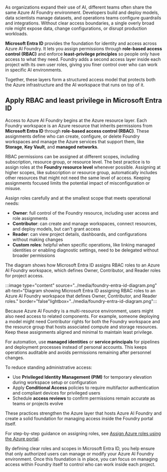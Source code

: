 As organizations expand their use of AI, different teams often share the same Azure AI Foundry environment. Developers build and deploy models, data scientists manage datasets, and operations teams configure guardrails and integrations. Without clear access boundaries, a single overly broad role might expose data, change configurations, or disrupt production workloads.

**Microsoft Entra ID** provides the foundation for identity and access across Azure AI Foundry. It lets you assign permissions through **role-based access control (RBAC)** and enforce **least-privilege principles** so people only have access to what they need. Foundry adds a second access layer inside each project with its own user roles, giving you finer control over who can work in specific AI environments.

Together, these layers form a structured access model that protects both the Azure infrastructure and the AI workspace that runs on top of it.

## Apply RBAC and least privilege in Microsoft Entra ID

Access to Azure AI Foundry begins at the Azure resource layer. Each Foundry workspace is an Azure resource that inherits permissions from **Microsoft Entra ID** through **role-based access control (RBAC)**. These assignments define who can create, configure, or delete Foundry workspaces and manage the Azure services that support them, like **Storage**, **Key Vault**, and **managed networks**.

RBAC permissions can be assigned at different scopes, including subscription, resource group, or resource level. The best practice is to assign roles at the **Foundry resource level** whenever possible. Assigning at higher scopes, like subscription or resource group, automatically includes other resources that might not need the same level of access. Keeping assignments focused limits the potential impact of misconfiguration or misuse.

Assign roles carefully and at the smallest scope that meets operational needs:

- **Owner**: full control of the Foundry resource, including user access and role assignments
- **Contributor**: can create and manage workspaces, connect resources, and deploy models, but can't grant access
- **Reader**: can view project details, dashboards, and configurations without making changes
- **Custom roles**: helpful when specific operations, like linking managed identities or enabling diagnostic settings, need to be delegated without broader permissions

The diagram shows how Microsoft Entra ID assigns RBAC roles to an Azure AI Foundry workspace, which defines Owner, Contributor, and Reader roles for project access.

:::image type="content" source="../media/foundry-entra-id-diagram.png" alt-text="Diagram showing Microsoft Entra ID assigning RBAC roles to an Azure AI Foundry workspace that defines Owner, Contributor, and Reader roles." border="false"lightbox="../media/foundry-entra-id-diagram.png":::

Because Azure AI Foundry is a multi-resource environment, users might also need access to related components. For example, someone deploying a model might need Contributor rights for both the Foundry workspace and the resource group that hosts associated compute and storage resources. Keep these assignments aligned and minimal to maintain least privilege.

For automation, use **managed identities** or **service principals** for pipelines and deployment processes instead of personal accounts. This keeps operations auditable and avoids permissions remaining after personnel changes.

To reduce standing administrative access:

- Use **Privileged Identity Management (PIM)** for temporary elevation during workspace setup or configuration
- Apply **Conditional Access** policies to require multifactor authentication and compliant devices for privileged users
- Schedule **access reviews** to confirm permissions remain accurate as teams or projects evolve

These practices strengthen the Azure layer that hosts Azure AI Foundry and create a solid foundation for managing access inside the Foundry portal itself.

For step-by-step guidance on assigning roles, see [Assign Azure roles using the Azure portal](/azure/role-based-access-control/role-assignments-portal?azure-portal=true).

By defining clear roles and scopes in Microsoft Entra ID, you help ensure that only authorized users can manage or modify your Azure AI Foundry environment. Once this foundation is in place, you can focus on managing access within Foundry itself to control who can work inside each project.
